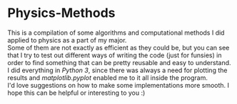 # Physics-Methods
This is a compilation of some algorithms and computational methods I did applied to physics as a part of my major.\
Some of them are not exactly as efficient as they could be, but you can see that I try to test out different ways of writing the code (just for funsies) in order to find something that can be pretty reusable and easy to understand. I did everything in _Python 3_, since there was always a need for plotting the results and _matplotlib.pyplot_ enabled me to it all inside the program.\
I'd love suggestions on how to make some implementations more smooth. I hope this can be helpful or interesting to you :)
